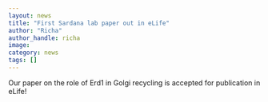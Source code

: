 ```yaml
---
layout: news
title: "First Sardana lab paper out in eLife"
author: "Richa"
author_handle: richa
image: 
category: news
tags: []
---
```

Our paper on the role of Erd1 in Golgi recycling is accepted for publication in eLife!